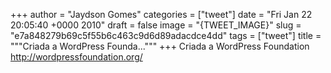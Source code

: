 
+++
author = "Jaydson Gomes"
categories = ["tweet"]
date = "Fri Jan 22 20:05:40 +0000 2010"
draft = false
image = "{TWEET_IMAGE}"
slug = "e7a848279b69c5f55b6c463c9d6d89adacdce4dd"
tags = ["tweet"]
title = """Criada a WordPress Founda..."""
+++
Criada a WordPress Foundation http://wordpressfoundation.org/
